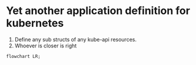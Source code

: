 # Yet another application definition for kubernetes

1. Define any sub structs of any kube-api resources.
2. Whoever is closer is right


```mermaid
flowchart LR; 
```